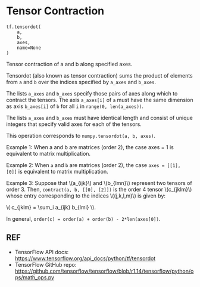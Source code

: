 # Tensor Contraction

```
tf.tensordot(
    a,
    b,
    axes,
    name=None
)
```

Tensor contraction of a and b along specified axes.

Tensordot (also known as tensor contraction) sums the product of elements from `a` and `b` over the indices specified by `a_axes` and `b_axes`.

The lists `a_axes` and `b_axes` specify those pairs of axes along which to contract the tensors. The axis `a_axes[i]` of `a` must have the same dimension as axis `b_axes[i]` of `b` for all `i` in `range(0, len(a_axes))`.

The lists `a_axes` and `b_axes` must have identical length and consist of unique integers that specify valid axes for each of the tensors.

This operation corresponds to `numpy.tensordot(a, b, axes)`.

Example 1: When a and b are matrices (order 2), the case axes = 1 is equivalent to matrix multiplication.

Example 2: When `a` and `b` are matrices (order 2), the case `axes = [[1], [0]]` is equivalent to matrix multiplication.

Example 3: Suppose that \\(a_{ijk}\\) and \\(b_{lmn}\\) represent two
  tensors of order 3. Then, `contract(a, b, [[0], [2]])` is the order 4 tensor
  \\(c_{jklm}\\) whose entry
  corresponding to the indices \\((j,k,l,m)\\) is given by:

  \\( c_{jklm} = \sum_i a_{ijk} b_{lmi} \\).

In general, `order(c) = order(a) + order(b) - 2*len(axes[0])`.


## REF

- TensorFlow API docs: <https://www.tensorflow.org/api_docs/python/tf/tensordot>
- TensorFlow GitHub repo: <https://github.com/tensorflow/tensorflow/blob/r1.14/tensorflow/python/ops/math_ops.py>
